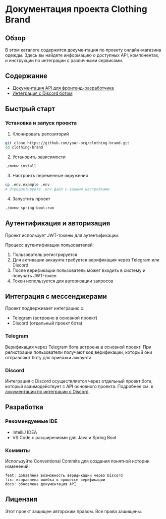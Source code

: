 # Документация проекта Clothing Brand

## Обзор

В этом каталоге содержится документация по проекту онлайн-магазина одежды. Здесь вы найдете информацию о доступных API, компонентах, и инструкции по интеграции с различными сервисами.

## Содержание

- [Документация API для фронтенд-разработчика](frontend-api-documentation.md)
- [Интеграция с Discord ботом](discord-bot-integration.md)

## Быстрый старт

### Установка и запуск проекта

1. Клонировать репозиторий
```bash
git clone https://github.com/your-org/clothing-brand.git
cd clothing-brand
```

2. Установить зависимости
```bash
./mvnw install
```

3. Настроить переменные окружения
```bash
cp .env.example .env
# Отредактируйте .env файл с вашими настройками
```

4. Запустить проект
```bash
./mvnw spring-boot:run
```

## Аутентификация и авторизация

Проект использует JWT-токены для аутентификации. 

Процесс аутентификации пользователей:
1. Пользователь регистрируется
2. Для активации аккаунта требуется верификация через Telegram или Discord
3. После верификации пользователь может входить в систему и получать JWT-токен
4. Токен используется для авторизации запросов

## Интеграция с мессенджерами

Проект поддерживает интеграцию с:
- Telegram (встроено в основной проект)
- Discord (отдельный проект бота)

### Telegram

Верификация через Telegram бота встроена в основной проект. При регистрации пользователи получают код верификации, который они отправляют боту для привязки аккаунта.

### Discord

Интеграция с Discord осуществляется через отдельный проект бота, который взаимодействует с API основного проекта. Подробнее см. в [документации по интеграции с Discord](discord-bot-integration.md).

## Разработка

### Рекомендуемые IDE
- IntelliJ IDEA
- VS Code с расширениями для Java и Spring Boot

### Коммиты

Используйте Conventional Commits для создания понятной истории изменений:
```
feat: добавлена возможность верификации через Discord
fix: исправлена ошибка в процессе верификации
docs: обновлена документация API
```

## Лицензия

Этот проект защищен авторским правом. Все права защищены. 